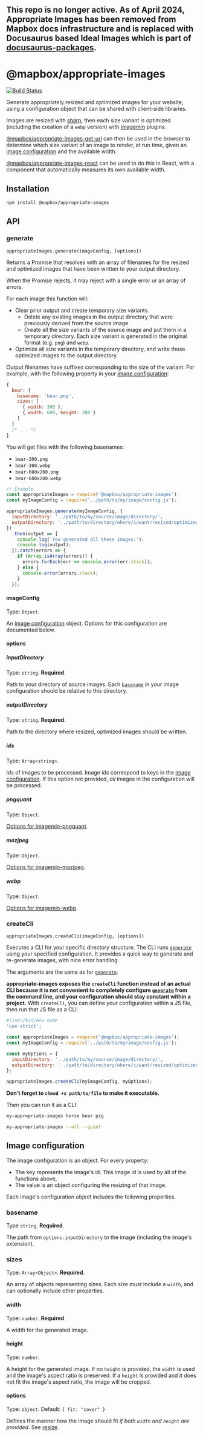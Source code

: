 ## This repo is no longer active. As of April 2024, Appropriate Images has been removed from Mapbox docs infrastructure and is replaced with Docusaurus based Ideal Images which is part of [docusaurus-packages](www.github.com/mapbox/docusaurus-packages). 

# @mapbox/appropriate-images

[![Build Status](https://travis-ci.com/mapbox/appropriate-images.svg?branch=main)](https://travis-ci.com/mapbox/appropriate-images)

Generate appropriately resized and optimized images for your website, using a configuration object that can be shared with client-side libraries.

Images are resized with [sharp](https://sharp.pixelplumbing.com/), then each size variant is optimized (including the creation of a `webp` version) with [imagemin](https://github.com/imagemin/imagemin) plugins.

[@mapbox/appropriate-images-get-url] can then be used in the browser to determine which size variant of an image to render, at run time, given an [image configuration] and the available width.

[@mapbox/appropriate-images-react] can be used to do this in React, with a component that automatically measures its own available width.

## Installation

```
npm install @mapbox/appropriate-images
```

## API

### generate

`appropriateImages.generate(imageConfig, [options])`

Returns a Promise that resolves with an array of filenames for the resized and optimized images that have been written to your output directory.

When the Promise rejects, it may reject with a single error or an array of errors.

For each image this function will:

- Clear prior output and create temporary size variants.
  - Delete any existing images in the output directory that were previously derived from the source image.
  - Create all the size variants of the source image and put them in a temporary directory.
    Each size variant is generated in the original format (e.g. `png`) and `webp`.
- Optimize all size variants in the temporary directory, and write those optimized images to the output directory.

Output filenames have suffixes corresponding to the size of the variant.
For example, with the following property in your [image configuration]:

```js
{
  bear: {
    basename: 'bear.png',
    sizes: [
      { width: 300 },
      { width: 600, height: 200 }
    ]
  }
  /* ... */
}
```

You will get files with the following basenames:

- `bear-300.png`
- `bear-300.webp`
- `bear-600x200.png`
- `bear-600x200.webp`

```js
// Example
const appropriateImages = require('@mapbox/appropriate-images');
const myImageConfig = require('../path/to/my/image/config.js');

appropriateImages.generate(myImageConfig, {
  inputDirectory: '../path/to/my/source/image/directory/',
  outputDirectory: '../path/to/directory/where/i/want/resized/optimized/images/'
})
  .then(output => {
    console.log('You generated all these images:');
    console.log(output);
  }).catch(errors => {
    if (Array.isArray(errors)) {
      errors.forEach(err => console.error(err.stack));
    } else {
      console.error(errors.stack);
    }
  });
```

#### imageConfig

Type: `Object`.

An [image configuration] object.
Options for this configuration are documented below.

#### options

##### inputDirectory

Type: `string`.
**Required**.

Path to your directory of source images.
Each [`basename`] in your image configuration should be relative to this directory.

##### outputDirectory

Type: `string`.
**Required**.

Path to the directory where resized, optimized images should be written.

##### ids

Type: `Array<string>`.

Ids of images to be processed.
Image ids correspond to keys in the [image configuration].
If this option not provided, *all* images in the configuration will be processed.

##### pngquant

Type: `Object`.

[Options for imagemin-pngquant](https://github.com/imagemin/imagemin-pngquant#options).

##### mozjpeg

Type: `Object`.

[Options for imagemin-mozjpeg](https://github.com/imagemin/imagemin-mozjpeg#options).

##### webp

Type: `Object`.

[Options for imagemin-webp](https://github.com/imagemin/imagemin-webp#options).

### createCli

`appropriateImages.createCli(imageConfig, [options])`

Executes a CLI for your specific directory structure.
The CLI runs [`generate`] using your specified configuration.
It provides a quick way to generate and re-generate images, with nice error handling.

The arguments are the same as for [`generate`].

**appropriate-images exposes the `createCli` function instead of an actual CLI because it is not convenient to completely configure [`generate`] from the command line, and your configuration should stay constant within a project.**
With `createCli`, you can define your configuration within a JS file, then run that JS file as a CLI.

```js
#!/usr/bin/env node
'use strict';

const appropriateImages = require('@mapbox/appropriate-images');
const myImageConfig = require('../path/to/my/image/config.js');

const myOptions = {
  inputDirectory: '../path/to/my/source/image/directory/',
  outputDirectory: '../path/to/directory/where/i/want/resized/optimized/images/'
};

appropriateImages.createCli(myImageConfig, myOptions);
```

**Don't forget to `chmod +x path/to/file` to make it executable.**

Then you can run it as a CLI:

```bash
my-appropriate-images horse bear pig

my-appropriate-images --all --quiet
```

## Image configuration

The image configuration is an object. For every property:

- The key represents the image's id.
  This image id is used by all of the functions above,
- The value is an object configuring the resizing of that image.

Each image's configuration object includes the following properties.

### basename

Type `string`.
**Required**.

The path from `options.inputDirectory` to the image (including the image's extension).

### sizes

Type: `Array<Object>`.
**Required**.

An array of objects representing sizes. Each size *must* include a `width`, and can optionally include other properties.

#### width

Type: `number`.
**Required**.

A width for the generated image.

#### height

Type: `number`.

A height for the generated image.
If no `height` is provided, the `width` is used and the image's aspect ratio is preserved.
If a `height` *is* provided and it does not fit the image's aspect ratio, the image will be cropped.

#### options

Type: `object`.
Default: `{ fit: "cover" }`

Defines the manner how the image should fit *if both `width` and `height` are provided*. See [resize](https://sharp.pixelplumbing.com/api-resize#resize).


[`generate`]: #generate
[`createCli`]: #createcli
[image configuration]: #image-configuration
[`basename`]: #basename
[@mapbox/appropriate-images-get-url]: https://github.com/mapbox/appropriate-images-get-url
[@mapbox/appropriate-images-react]: https://github.com/mapbox/appropriate-images-react
